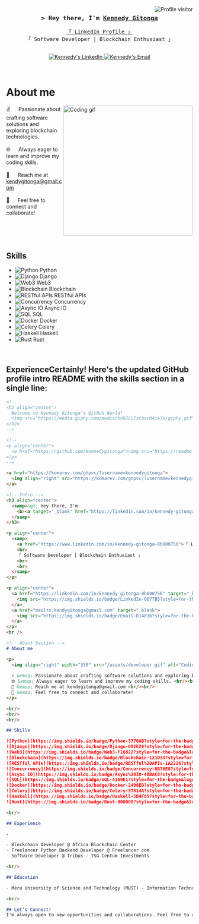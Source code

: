<!--
<h2 align="center">
  Welcome to Kennedy Gitonga's GitHub World!
  <img src="https://media.giphy.com/media/hvRJCLFzcasrR4ia7z/giphy.gif" width="28">
</h2>
-->

<!--
<p align="center">
  <a href="https://github.com/kennedygitonga"><img src="https://readme-typing-svg.herokuapp.com/?lines=Passionate%20Software%20Developer;Blockchain%20Enthusiast;Python%20Backend%20Dev;Constant%20Learner&center=true&width=380&height=45"></a>
</p>
-->

<a href="https://komarev.com/ghpvc/?username=kennedygitonga">
  <img align="right" src="https://komarev.com/ghpvc/?username=kennedygitonga&label=Visitors&color=0e75b6&style=flat" alt="Profile visitor" />
</a>

<!-- Intro -->
<h3 align="center">
  <samp>&gt; Hey there, I'm
    <b><a target="_blank" href="https://linkedin.com/in/kennedy-gitonga-8b800756">Kennedy Gitonga</a></b>
  </samp>
</h3>

<p align="center">
  <samp>
    <a href="https://www.linkedin.com/in/kennedy-gitonga-8b800756">「 LinkedIn Profile 」</a>
    <br>
    「 Software Developer | Blockchain Enthusiast 」
    <br>
    <br>
  </samp>
</p>

<p align="center">
  <a href="https://linkedin.com/in/kennedy-gitonga-8b800756" target="_blank">
    <img src="https://img.shields.io/badge/LinkedIn-0077B5?style=for-the-badge&logo=linkedin&logoColor=white" alt="Kennedy's LinkedIn"/>
  </a>
  <a href="mailto:kendygitonga@gmail.com" target="_blank">
    <img src="https://img.shields.io/badge/Email-D14836?style=for-the-badge&logo=gmail&logoColor=white" alt="Kennedy's Email" />
  </a>
</p>
<br />

<!-- About Section -->
# About me

<p>
  <img align="right" width="350" src="/assets/developer.gif" alt="Coding gif" />
  
  ✌️ &emsp; Passionate about crafting software solutions and exploring blockchain technologies. <br/><br/>
  🌐 &emsp; Always eager to learn and improve my coding skills. <br/><br/>
  📧 &emsp; Reach me at kendygitonga@gmail.com <br/><br/>
  💬 &emsp; Feel free to connect and collaborate!
</p>

<br/>
<br/>
<br/>

## Skills

- ![Python](https://img.shields.io/badge/Python-3776AB?style=for-the-badge&logo=python&logoColor=white) Python
- ![Django](https://img.shields.io/badge/Django-092E20?style=for-the-badge&logo=django&logoColor=white) Django
- ![Web3](https://img.shields.io/badge/Web3-F16822?style=for-the-badge&logo=ethereum&logoColor=white) Web3
- ![Blockchain](https://img.shields.io/badge/Blockchain-121D33?style=for-the-badge&logo=blockchain.com&logoColor=white) Blockchain
- ![RESTful APIs](https://img.shields.io/badge/RESTful%20APIs-1A2226?style=for-the-badge&logo=api&logoColor=white) RESTful APIs
- ![Concurrency](https://img.shields.io/badge/Concurrency-6B76E8?style=for-the-badge&logo=concurrency&logoColor=white) Concurrency
- ![Async IO](https://img.shields.io/badge/Async%20IO-40BAC8?style=for-the-badge&logo=python&logoColor=white) Async IO
- ![SQL](https://img.shields.io/badge/SQL-4169E1?style=for-the-badge&logo=sqlite&logoColor=white) SQL
- ![Docker](https://img.shields.io/badge/Docker-2496ED?style=for-the-badge&logo=docker&logoColor=white) Docker
- ![Celery](https://img.shields.io/badge/Celery-37814A?style=for-the-badge&logo=celery&logoColor=white) Celery
- ![Haskell](https://img.shields.io/badge/Haskell-5D4F85?style=for-the-badge&logo=haskell&logoColor=white) Haskell
- ![Rust](https://img.shields.io/badge/Rust-000000?style=for-the-badge&logo=rust&logoColor=white) Rust

<br/>

## ExperienceCertainly! Here's the updated GitHub profile intro README with the skills section in a single line:

```markdown
<!--
<h2 align="center">
  Welcome to Kennedy Gitonga's GitHub World!
  <img src="https://media.giphy.com/media/hvRJCLFzcasrR4ia7z/giphy.gif" width="28">
</h2>
-->

<!--
<p align="center">
  <a href="https://github.com/kennedygitonga"><img src="https://readme-typing-svg.herokuapp.com/?lines=Passionate%20Software%20Developer;Blockchain%20Enthusiast;Python%20Backend%20Dev;Constant%20Learner&center=true&width=380&height=45"></a>
</p>
-->

<a href="https://komarev.com/ghpvc/?username=kennedygitonga">
  <img align="right" src="https://komarev.com/ghpvc/?username=kennedygitonga&label=Visitors&color=0e75b6&style=flat" alt="Profile visitor" />
</a>

<!-- Intro -->
<h3 align="center">
  <samp>&gt; Hey there, I'm
    <b><a target="_blank" href="https://linkedin.com/in/kennedy-gitonga-8b800756">Kennedy Gitonga</a></b>
  </samp>
</h3>

<p align="center">
  <samp>
    <a href="https://www.linkedin.com/in/kennedy-gitonga-8b800756">「 LinkedIn Profile 」</a>
    <br>
    「 Software Developer | Blockchain Enthusiast 」
    <br>
    <br>
  </samp>
</p>

<p align="center">
  <a href="https://linkedin.com/in/kennedy-gitonga-8b800756" target="_blank">
    <img src="https://img.shields.io/badge/LinkedIn-0077B5?style=for-the-badge&logo=linkedin&logoColor=white" alt="Kennedy's LinkedIn"/>
  </a>
  <a href="mailto:kendygitonga@gmail.com" target="_blank">
    <img src="https://img.shields.io/badge/Email-D14836?style=for-the-badge&logo=gmail&logoColor=white" alt="Kennedy's Email" />
  </a>
</p>
<br />

<!-- About Section -->
# About me

<p>
  <img align="right" width="350" src="/assets/developer.gif" alt="Coding gif" />
  
  ✌️ &emsp; Passionate about crafting software solutions and exploring blockchain technologies. <br/><br/>
  🌐 &emsp; Always eager to learn and improve my coding skills. <br/><br/>
  📧 &emsp; Reach me at kendygitonga@gmail.com <br/><br/>
  💬 &emsp; Feel free to connect and collaborate!
</p>

<br/>
<br/>
<br/>

## Skills

![Python](https://img.shields.io/badge/Python-3776AB?style=for-the-badge&logo=python&logoColor=white) &nbsp;
![Django](https://img.shields.io/badge/Django-092E20?style=for-the-badge&logo=django&logoColor=white) &nbsp;
![Web3](https://img.shields.io/badge/Web3-F16822?style=for-the-badge&logo=ethereum&logoColor=white) &nbsp;
![Blockchain](https://img.shields.io/badge/Blockchain-121D33?style=for-the-badge&logo=blockchain.com&logoColor=white) &nbsp;
![RESTful APIs](https://img.shields.io/badge/RESTful%20APIs-1A2226?style=for-the-badge&logo=api&logoColor=white) &nbsp;
![Concurrency](https://img.shields.io/badge/Concurrency-6B76E8?style=for-the-badge&logo=concurrency&logoColor=white) &nbsp;
![Async IO](https://img.shields.io/badge/Async%20IO-40BAC8?style=for-the-badge&logo=python&logoColor=white) &nbsp;
![SQL](https://img.shields.io/badge/SQL-4169E1?style=for-the-badge&logo=sqlite&logoColor=white) &nbsp;
![Docker](https://img.shields.io/badge/Docker-2496ED?style=for-the-badge&logo=docker&logoColor=white) &nbsp;
![Celery](https://img.shields.io/badge/Celery-37814A?style=for-the-badge&logo=celery&logoColor=white) &nbsp;
![Haskell](https://img.shields.io/badge/Haskell-5D4F85?style=for-the-badge&logo=haskell&logoColor=white) &nbsp;
![Rust](https://img.shields.io/badge/Rust-000000?style=for-the-badge&logo=rust&logoColor=white) Rust

<br/>

## Experience

-

- Blockchain Developer @ Africa Blockchain Center
- Freelancer Python Backend Developer @ Freelancer.com
- Software Developer @ Tribus - TSG Centum Investments

<br/>

## Education

- Meru University of Science and Technology (MUST) - Information Technology

<br/>

## Let's Connect!
I'm always open to new opportunities and collaborations. Feel free to reach out via [email](mailto:kendygitonga@gmail.com)!
